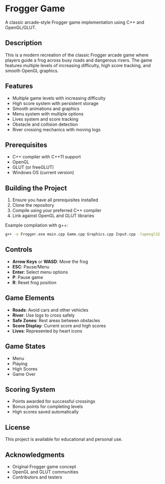 # Frogger Game

A classic arcade-style Frogger game implementation using C++ and OpenGL/GLUT.

## Description
This is a modern recreation of the classic Frogger arcade game where players guide a frog across busy roads and dangerous rivers. The game features multiple levels of increasing difficulty, high score tracking, and smooth OpenGL graphics.

## Features
- Multiple game levels with increasing difficulty
- High score system with persistent storage
- Smooth animations and graphics
- Menu system with multiple options
- Lives system and score tracking
- Obstacle and collision detection
- River crossing mechanics with moving logs

## Prerequisites
- C++ compiler with C++11 support
- OpenGL
- GLUT (or freeGLUT)
- Windows OS (current version)

## Building the Project
1. Ensure you have all prerequisites installed
2. Clone the repository
3. Compile using your preferred C++ compiler
4. Link against OpenGL and GLUT libraries

Example compilation with g++:
```bash
g++ -o Frogger.exe main.cpp Game.cpp Graphics.cpp Input.cpp -lopengl32 -lglu32 -lfreeglut
```

## Controls
- **Arrow Keys** or **WASD**: Move the frog
- **ESC**: Pause/Menu
- **Enter**: Select menu options
- **P**: Pause game
- **R**: Reset frog position

## Game Elements
- **Roads**: Avoid cars and other vehicles
- **River**: Use logs to cross safely
- **Safe Zones**: Rest areas between obstacles
- **Score Display**: Current score and high scores
- **Lives**: Represented by heart icons

## Game States
- Menu
- Playing
- High Scores
- Game Over

## Scoring System
- Points awarded for successful crossings
- Bonus points for completing levels
- High scores saved automatically


## License
This project is available for educational and personal use.

## Acknowledgments
- Original Frogger game concept
- OpenGL and GLUT communities
- Contributors and testers